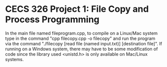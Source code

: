 # CECS 326 Project 1: File Copy and Process Programming
In the main file named fileprogram.cpp, to compile on a Linux/Mac system type in the command "cpp filecopy.cpp -o filecopy" and run the program via the command "./filecopy [read file (named input.txt)] [destination file]". If running on a Windows system, there may have to be some modification of code since the library used <unistd.h> is only available on Mac/Linux systems.
